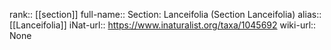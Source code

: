 

rank:: [[section]]
full-name:: Section: Lanceifolia (Section Lanceifolia)
alias:: [[Lanceifolia]]
iNat-url:: https://www.inaturalist.org/taxa/1045692
wiki-url:: None